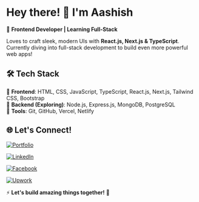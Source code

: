 # Hey there! 👋 I'm Aashish

🚀 **Frontend Developer | Learning Full-Stack**

Loves to craft sleek, modern UIs with **React.js, Next.js & TypeScript**. Currently diving into full-stack development to build even more powerful web apps!

## 🛠️ Tech Stack

🔹 **Frontend**: HTML, CSS, JavaScript, TypeScript, React.js, Next.js, Tailwind CSS, Bootstrap  
🔹 **Backend (Exploring)**: Node.js, Express.js, MongoDB, PostgreSQL  
🔹 **Tools**: Git, GitHub, Vercel, Netlify


## 🌐 Let's Connect!
[![Portfolio](https://img.shields.io/badge/🧑‍💻-Portfolio-blue?style=for-the-badge)](https://www.aashishneupane.com.np/) 

[![LinkedIn](https://img.shields.io/badge/LinkedIn-0A66C2?style=for-the-badge&logo=linkedin&logoColor=white)](https://www.linkedin.com/in/aashis-neupane-1a8050327/)

[![Facebook](https://img.shields.io/badge/-Facebook-1877F2?style=for-the-badge&logo=Facebook&logoColor=white)](https://www.facebook.com/aashish.neupane.719)  

[![Upwork](https://img.shields.io/badge/Upwork-6fda44?style=for-the-badge&logo=Upwork&logoColor=white)](https://www.upwork.com/freelancers/~01ec5e6fdf755e9baf)


⚡ **Let's build amazing things together!** 🚀
